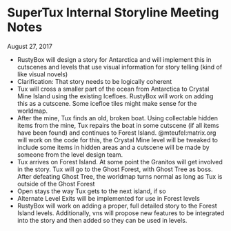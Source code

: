 # SuperTux Internal Storyline Meeting Notes

August 27, 2017

- RustyBox will design a story for Antarctica and will implement this in cutscenes and levels that use visual information for story telling (kind of like visual novels)
- Clarification: That story needs to be logically coherent
- Tux will cross a smaller part of the ocean from Antarctica to Crystal Mine Island using the existing Icefloes. RustyBox will work on adding this as a cutscene. Some icefloe tiles might make sense for the worldmap.
- After the mine, Tux finds an old, broken boat. Using collectable hidden items from the mine, Tux repairs the boat in some cutscene (if all items have been found) and continues to Forest Island. @mteufel:matrix.org will work on the code for this, the Crystal Mine level will be tweaked to include some items in hidden areas and a cutscene will be made by someone from the level design team.
- Tux arrives on Forest Island. At some point the Granitos will get involved in the story. Tux will go to the Ghost Forest, with Ghost Tree as boss. After defeating Ghost Tree, the worldmap turns normal as long as Tux is outside of the Ghost Forest
- Open stays the way Tux gets to the next island, if so
- Alternate Level Exits will be implemented for use in Forest levels
- RustyBox will work on adding a proper, full detailed story to the Forest Island levels. Additionally, vns will propose new features to be integrated into the story and then added so they can be used in levels.

